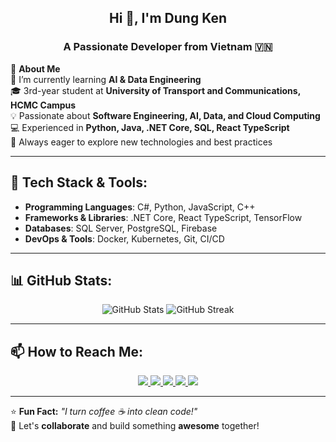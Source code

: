 <h2 align="center">Hi 👋, I'm Dung Ken</h2>
<p align="center">
  <h3 align="center">A Passionate Developer from Vietnam 🇻🇳</h3>
</p>

🔹 **About Me**  
🚀 I’m currently learning **AI & Data Engineering**  
🎓 3rd-year student at **University of Transport and Communications, HCMC Campus**  
💡 Passionate about **Software Engineering, AI, Data, and Cloud Computing**  
💻 Experienced in **Python, Java, .NET Core, SQL, React TypeScript**  
📌 Always eager to explore new technologies and best practices  

---

## 🚀 Tech Stack & Tools:
- **Programming Languages**: C#, Python, JavaScript, C++  
- **Frameworks & Libraries**: .NET Core, React TypeScript, TensorFlow  
- **Databases**: SQL Server, PostgreSQL, Firebase  
- **DevOps & Tools**: Docker, Kubernetes, Git, CI/CD  

---

## 📊 GitHub Stats:
<p align="center">
  <img src="https://github-readme-stats.vercel.app/api?username=dungken&show_icons=true&theme=tokyonight&hide_border=true" alt="GitHub Stats" />
  <img src="https://github-readme-streak-stats.herokuapp.com/?user=dungken&theme=tokyonight&hide_border=true" alt="GitHub Streak" />
</p>

---

## 📫 How to Reach Me:
<p align="center">
  <a href="https://linkedin.com/in/dungdev" target="_blank">
    <img src="https://img.icons8.com/fluent/48/000000/linkedin.png"/>
  </a>
  <a href="https://www.facebook.com/dunke3n" target="_blank">
    <img src="https://img.icons8.com/fluent/48/000000/facebook-new.png"/>
  </a> 
  <a href="https://github.com/dungken" target="_blank">
    <img src="https://img.icons8.com/fluent/48/000000/github.png"/>
  </a> 
  <a href="https://www.youtube.com/@dungken2112" target="_blank">
    <img src="https://img.icons8.com/fluent/48/000000/youtube-play.png"/>
  </a>
  <a href="mailto:dungken2211@gmail.com">
    <img src="https://img.icons8.com/fluent/48/000000/mailing.png"/>
  </a>
</p>

---

⭐ **Fun Fact:** *"I turn coffee ☕ into clean code!"*  
🚀 Let's **collaborate** and build something **awesome** together!  
